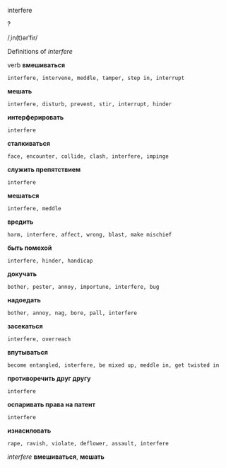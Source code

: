 interfere

?

/ˌin(t)ərˈfir/

Definitions of _interfere_

verb
**вмешиваться**

    interfere, intervene, meddle, tamper, step in, interrupt
**мешать**

    interfere, disturb, prevent, stir, interrupt, hinder
**интерферировать**

    interfere
**сталкиваться**

    face, encounter, collide, clash, interfere, impinge
**служить препятствием**

    interfere
**мешаться**

    interfere, meddle
**вредить**

    harm, interfere, affect, wrong, blast, make mischief
**быть помехой**

    interfere, hinder, handicap
**докучать**

    bother, pester, annoy, importune, interfere, bug
**надоедать**

    bother, annoy, nag, bore, pall, interfere
**засекаться**

    interfere, overreach
**впутываться**

    become entangled, interfere, be mixed up, meddle in, get twisted in
**противоречить друг другу**

    interfere
**оспаривать права на патент**

    interfere
**изнасиловать**

    rape, ravish, violate, deflower, assault, interfere

_interfere_
**вмешиваться**, **мешать**
